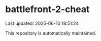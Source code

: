 # battlefront-2-cheat

Last updated: 2025-06-10 18:51:24

This repository is automatically maintained.
